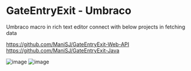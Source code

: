 # GateEntryExit - Umbraco

Umbraco macro in rich text editor connect with below projects in fetching data

https://github.com/ManiSJ/GateEntryExit-Web-API <br/>
https://github.com/ManiSJ/GateEntryExit-Java

![image](https://github.com/ManiSJ/GateEntryExit-Umbraco/assets/11914200/049f981c-4ff4-441e-b556-65bbf8ec6dc5)
![image](https://github.com/ManiSJ/GateEntryExit-Umbraco/assets/11914200/022b24c0-28c9-41bf-8e52-663208d72b09)

